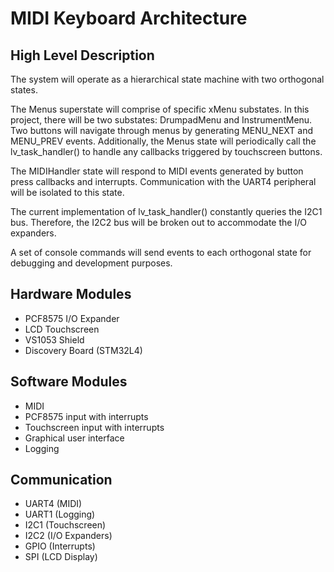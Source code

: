 # MIDI Keyboard Architecture

## High Level Description

The system will operate as a hierarchical state machine with two orthogonal states. 

The Menus superstate will comprise of specific xMenu substates. In this project, there will be two substates: DrumpadMenu and InstrumentMenu. Two buttons will navigate through menus by generating MENU_NEXT and MENU_PREV events. Additionally, the Menus state will periodically call the lv_task_handler() to handle any callbacks triggered by touchscreen buttons.

The MIDIHandler state will respond to MIDI events generated by button press callbacks and interrupts. Communication with the UART4 peripheral will be isolated to this state.

The current implementation of lv_task_handler() constantly queries the I2C1 bus. Therefore, the I2C2 bus will be broken out to accommodate the I/O expanders.

A set of console commands will send events to each orthogonal state for debugging and development purposes.
 

## Hardware Modules

- PCF8575 I/O Expander
- LCD Touchscreen
- VS1053 Shield
- Discovery Board (STM32L4)

## Software Modules
- MIDI
- PCF8575 input with interrupts
- Touchscreen input with interrupts
- Graphical user interface
- Logging

## Communication 
- UART4 (MIDI)
- UART1 (Logging)
- I2C1 (Touchscreen)
- I2C2 (I/O Expanders)
- GPIO (Interrupts)
- SPI (LCD Display)

